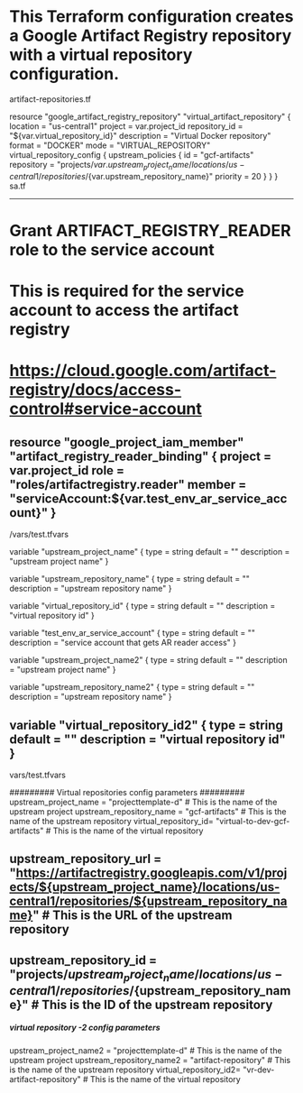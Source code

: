 # This Terraform configuration creates a Google Artifact Registry repository with a virtual repository configuration.
artifact-repositories.tf

resource "google_artifact_registry_repository" "virtual_artifact_repository" {
    location        = "us-central1"
    project         = var.project_id
    repository_id   = "${var.virtual_repository_id}"
    description     = "Virtual Docker repository"
    format          = "DOCKER"
    mode            = "VIRTUAL_REPOSITORY"
    virtual_repository_config {
      upstream_policies {
        id = "gcf-artifacts"
        repository = "projects/${var.upstream_project_name}/locations/us-central1/repositories/${var.upstream_repository_name}"
        priority   = 20
      }
    }
}
sa.tf

----------
# Grant ARTIFACT_REGISTRY_READER role to the service account
# This is required for the service account to access the artifact registry
# https://cloud.google.com/artifact-registry/docs/access-control#service-account

resource "google_project_iam_member" "artifact_registry_reader_binding" {
  project = var.project_id
  role    = "roles/artifactregistry.reader"
  member  = "serviceAccount:${var.test_env_ar_service_account}"
}
-----------------
/vars/test.tfvars

variable "upstream_project_name" {
  type        = string
  default     = ""
  description = "upstream project name"
}

variable "upstream_repository_name" {
  type        = string
  default     = ""
  description = "upstream repository name"
}

variable "virtual_repository_id" {
  type        = string
  default     = ""
  description = "virtual repository id"
}

variable "test_env_ar_service_account" {
  type        = string
  default     = ""
  description = "service account that gets AR reader access"
}

variable "upstream_project_name2" {
  type        = string
  default     = ""
  description = "upstream project name"
}

variable "upstream_repository_name2" {
  type        = string
  default     = ""
  description = "upstream repository name"
}

variable "virtual_repository_id2" {
  type        = string
  default     = ""
  description = "virtual repository id"
}
-----------------
vars/test.tfvars

######### Virtual repositories config parameters #########
upstream_project_name = "projecttemplate-d" # This is the name of the upstream project
upstream_repository_name = "gcf-artifacts" # This is the name of the upstream repository
virtual_repository_id= "virtual-to-dev-gcf-artifacts" # This is the name of the virtual repository
## upstream_repository_url = "https://artifactregistry.googleapis.com/v1/projects/${upstream_project_name}/locations/us-central1/repositories/${upstream_repository_name}" # This is the URL of the upstream repository
## upstream_repository_id = "projects/${upstream_project_name}/locations/us-central1/repositories/${upstream_repository_name}" # This is the ID of the upstream repository
##### virtual repository -2  config parameters #####
upstream_project_name2 = "projecttemplate-d" # This is the name of the upstream project
upstream_repository_name2 = "artifact-repository" # This is the name of the upstream repository
virtual_repository_id2= "vr-dev-artifact-repository" # This is the name of the virtual repository

